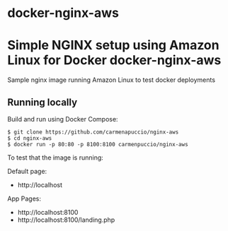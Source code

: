 # docker-nginx-aws
Simple NGINX setup using Amazon Linux for Docker
docker-nginx-aws
===========

Sample nginx image running Amazon Linux to test docker deployments

## Running locally

Build and run using Docker Compose:

	$ git clone https://github.com/carmenapuccio/nginx-aws
	$ cd nginx-aws
	$ docker run -p 80:80 -p 8100:8100 carmenpuccio/nginx-aws

To test that the image is running:

Default page:
* http://localhost

App Pages:
* http://localhost:8100
* http://localhost:8100/landing.php


